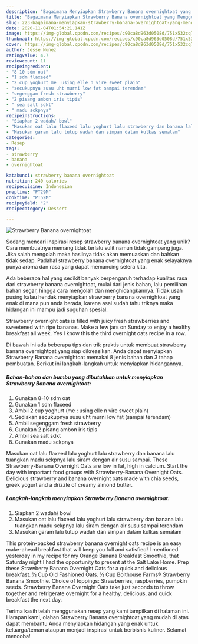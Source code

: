 ```yaml
---
description: "Bagaimana Menyiapkan Strawberry Banana overnightoat yang Menggugah Selera"
title: "Bagaimana Menyiapkan Strawberry Banana overnightoat yang Menggugah Selera"
slug: 223-bagaimana-menyiapkan-strawberry-banana-overnightoat-yang-menggugah-selera
date: 2020-11-04T01:54:21.141Z
image: https://img-global.cpcdn.com/recipes/c90ca8d963d0508d/751x532cq70/strawberry-banana-overnightoat-foto-resep-utama.jpg
thumbnail: https://img-global.cpcdn.com/recipes/c90ca8d963d0508d/751x532cq70/strawberry-banana-overnightoat-foto-resep-utama.jpg
cover: https://img-global.cpcdn.com/recipes/c90ca8d963d0508d/751x532cq70/strawberry-banana-overnightoat-foto-resep-utama.jpg
author: Jesse Nunez
ratingvalue: 4.7
reviewcount: 11
recipeingredient:
- "8-10 sdm oat"
- "1 sdm flaxeed"
- "2 cup yoghurt me  using elle n vire sweet plain"
- "secukupnya susu uht murni low fat sampai terendam"
- "segenggam fresh strawberry"
- "2 pisang ambon iris tipis"
- " sea salt sdkt"
- " madu sckpnya"
recipeinstructions:
- "Siapkan 2 wadah/ bowl"
- "Masukan oat lalu flaxeed lalu yoghurt lalu strawberry dan banana lalu tuangkan madu sckpnya lalu siram dengan air susu sampai terendam"
- "Masukan garam lalu tutup wadah dan simpan dalam kulkas semalam"
categories:
- Resep
tags:
- strawberry
- banana
- overnightoat

katakunci: strawberry banana overnightoat 
nutrition: 240 calories
recipecuisine: Indonesian
preptime: "PT29M"
cooktime: "PT52M"
recipeyield: "2"
recipecategory: Dessert

---
```



![Strawberry Banana overnightoat](https://img-global.cpcdn.com/recipes/c90ca8d963d0508d/751x532cq70/strawberry-banana-overnightoat-foto-resep-utama.jpg)

Sedang mencari inspirasi resep strawberry banana overnightoat yang unik? Cara membuatnya memang tidak terlalu sulit namun tidak gampang juga. Jika salah mengolah maka hasilnya tidak akan memuaskan dan bahkan tidak sedap. Padahal strawberry banana overnightoat yang enak selayaknya punya aroma dan rasa yang dapat memancing selera kita.

Ada beberapa hal yang sedikit banyak berpengaruh terhadap kualitas rasa dari strawberry banana overnightoat, mulai dari jenis bahan, lalu pemilihan bahan segar, hingga cara mengolah dan menghidangkannya. Tidak usah pusing kalau hendak menyiapkan strawberry banana overnightoat yang enak di mana pun anda berada, karena asal sudah tahu triknya maka hidangan ini mampu jadi suguhan spesial.

Strawberry overnight oats is filled with juicy fresh strawberries and sweetened with ripe bananas. Make a few jars on Sunday to enjoy a healthy breakfast all week. Yes I know this the third overnight oats recipe in a row.


Di bawah ini ada beberapa tips dan trik praktis untuk membuat strawberry banana overnightoat yang siap dikreasikan. Anda dapat menyiapkan Strawberry Banana overnightoat memakai 8 jenis bahan dan 3 tahap pembuatan. Berikut ini langkah-langkah untuk menyiapkan hidangannya.

<!--inarticleads1-->

##### Bahan-bahan dan bumbu yang dibutuhkan untuk menyiapkan Strawberry Banana overnightoat:

1. Gunakan 8-10 sdm oat
1. Gunakan 1 sdm flaxeed
1. Ambil 2 cup yoghurt (me : using elle n vire sweet plain)
1. Sediakan secukupnya susu uht murni low fat (sampai terendam)
1. Ambil segenggam fresh strawberry
1. Gunakan 2 pisang ambon iris tipis
1. Ambil  sea salt sdkt
1. Gunakan  madu sckpnya


Masukan oat lalu flaxeed lalu yoghurt lalu strawberry dan banana lalu tuangkan madu sckpnya lalu siram dengan air susu sampai. These Strawberry-Banana Overnight Oats are low in fat, high in calcium. Start the day with important food groups with Strawberry-Banana Overnight Oats. Delicious strawberry and banana overnight oats made with chia seeds, greek yogurt and a drizzle of creamy almond butter. 

<!--inarticleads2-->

##### Langkah-langkah menyiapkan Strawberry Banana overnightoat:

1. Siapkan 2 wadah/ bowl
1. Masukan oat lalu flaxeed lalu yoghurt lalu strawberry dan banana lalu tuangkan madu sckpnya lalu siram dengan air susu sampai terendam
1. Masukan garam lalu tutup wadah dan simpan dalam kulkas semalam


This protein-packed strawberry banana overnight oats recipe is an easy make-ahead breakfast that will keep you full and satisfied! I mentioned yesterday in my recipe for my Orange Banana Breakfast Smoothie, that Saturday night I had the opportunity to present at the Salt Lake Home. Prep these Strawberry Banana Overnight Oats for a quick and delicious breakfast. ½ Cup Old Fashioned Oats. ½ Cup Bolthouse Farms® Strawberry Banana Smoothie. Choice of toppings: Strawberries, raspberries, pumpkin seeds. Strawberry Banana Overnight Oats take just seconds to throw together and refrigerate overnight for a healthy, delicious, and quick breakfast the next day. 

Terima kasih telah menggunakan resep yang kami tampilkan di halaman ini. Harapan kami, olahan Strawberry Banana overnightoat yang mudah di atas dapat membantu Anda menyiapkan hidangan yang enak untuk keluarga/teman ataupun menjadi inspirasi untuk berbisnis kuliner. Selamat mencoba!
